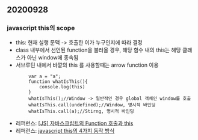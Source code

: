 ## 20200928
### javascript this의 scope
- this: 현재 실행 문맥 -> 호출한 이가 누구인지에 따라 결정
- class 내부에서 선언된 function을 불러올 경우, 해당 함수 내의 this는 해당 클래스가 아닌 window에 종속됨
- 서브루틴 내에서 바깥의 this 를 사용할때는 arrow function 이용
<pre><code>        var a = "a";
        function whatIsThis(){
            console.log(this)
        }
        whatIsThis();//Window -> 일반적인 경우 global 객체인 window를 호출
        whatIsThis.call(undefined);//Window, 명시적 바인딩
        whatIsThis.call(a);//Stirng, 명시적 바인딩
</code></pre>
- 레퍼런스: [[JS] 자바스크립트의 Function 호출과 this](https://velog.io/@imacoolgirlyo/JS-JavaScript-Function-Invocation%EC%99%80-this)
- 레퍼런스: [javascript this의 4가지 동작 방식](https://yuddomack.tistory.com/entry/%EC%9E%90%EB%B0%94%EC%8A%A4%ED%81%AC%EB%A6%BD%ED%8A%B8-this%EC%9D%98-4%EA%B0%80%EC%A7%80-%EB%8F%99%EC%9E%91-%EB%B0%A9%EC%8B%9D)
